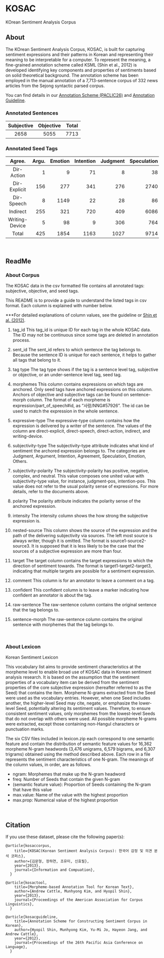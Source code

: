 # KOSAC
KOrean Sentiment Analysis Corpus


## About
The KOrean Sentiment Analysis Corpus, KOSAC, is built for capturing sentiment expressions and their patterns in Korean and representing their meaning to be interpretable for a computer. To represent the meaning, a fine-grained annotation scheme called KSML (Shin et al., 2012) is developed identifying key components and properties of sentiments based on solid theoretical background. The annotation scheme has been employed in the manual annotation of a 7,713-sentence corpus of 332 news articles from the Sejong syntactic parsed corpus.

You can find details in our [Annotation Scheme (PACLIC26)](http://ling.snu.ac.kr/kosac/pub/PACLIC26.pdf) and [Annotation Guideline](http://ling.snu.ac.kr/kosac/pub/Sentiment_Markup_total-v1.2.pdf).

### Annotated Sentences
|Subjective|Objective|Total|
|:----------:|:---------:|:-----:|
|2658      |5055     |7713 |

### Annotated Seed Tags
|	Agree.	|Argu.	|Emotion	|Intention	|Judgment	|Speculation	|Others	|Total|
|:---------:|-------:|---------:|-----------:|---------:|-------------:|-------:|-----:|
|Dir-Action	|1	|9	|71	|8	|38	|0	|1	|128|
|Dir-Explicit	|156	|277	|341	|276	|2740	|157	|40	|3987|
|Dir-Speech	|8	|1149	|22	|28	|86	|13	|7	|1313|
|Indirect	|255	|321	|720	|409	|6086	|63	|22	|7876|
|Writing-Device	|5	|98	|9	|306	|764	|172	|2957	|4311|
|Total	|425	|1854	|1163	|1027	|9714	|405	|3027	|17615|

<br>

## ReadMe

### About Corpus
The KOSAC data in the csv formatted file contains all annotated tags: subjective, objective, and seed tags.

This README is to provide a guide to understand the listed tags in csv format.
Each column is explained with number below.

***For detailed explanations of column values, see the guideline or [Shin et al. (2012)](https://aclanthology.org/Y12-1019/).

1. tag_id
This tag_id is unique ID for each tag in the whole KOSAC data.
The ID may not be continuous since some tags are deleted in annotation process.

2. sent_id
The sent_id refers to which sentence the tag belongs to.
Because the sentence ID is unique for each sentence, it helps to gather all 
tags that belong to it.

3. tag type
The tag type shows if the tag is a sentence level tag, subjective or objective, 
or an under-sentence level tag, seed tag.

4. morphemes
This column contains expressions on which tags are anchored. Only seed tags 
have anchored expressions on this column. Anchors of objective and subjective 
tags can be found on sentence-morph column. The format of each morpheme is 
expression/part_of_speech#id, as “사랑/NNG#57926”. The id can be used to 
match the expression in the whole sentence.

5. expressive-type
The expressive-type column contains how the expression is delivered by a writer 
of the sentence. The values of the column are direct-explicit, direct-speech, 
direct-action, indirect, and writing-device.

6. subjectivity-type
The subjectivity-type attribute indicates what kind of sentiment the archored 
expression belongs to. The categories are Judgment, Argument, Intention, 
Agreement, Speculation, Emotion, Others.

7. subjectivity-polarity
The subjectivity-polarity has positive, negative, complex, and neutral. This 
value composes one united value with subjectivity-type value, for instance, 
judgment-pos, intention-pos. This value does not refer to the usual polarity 
sense of expressions. For more details, refer to the documents above.

8. polarity
The polarity attribute indicates the polarity sense of the anchored expression.

9. intensity
The intensity column shows the how strong the subjective expression is.

10. nested-source
This column shows the source of the expression and the path of the delivering 
subjectivity via sources. The left most source is always writer, though it is 
omitted. The format is source1-source2-source3. It is supposed that it is less 
likely to be the case that the sources of a subjective expression are more than 
four.

11. target
The target column contains the target expressions to which the direction of 
sentiment towards. The format is target1-target2-target3, indicating that 
multiple targets are possible for a sentiment expression.

12. comment
This column is for an annotator to leave a comment on a tag.

13. confident
This confident column is to leave a marker indicating how confident an 
annotator is about the tag.

14. raw-sentence
The raw-sentence column contains the original sentence that the tag belongs to.

15. sentence-morph
The raw-sentence column contains the original sentence with morphemes that the 
tag belongs to.

<br>

### About Lexicon
Korean Sentiment Lexicon

This vocabulary list aims to provide sentiment characteristics at the morpheme level to enable broad use of KOSAC data in Korean sentiment analysis research. It is based on the assumption that the sentiment properties of a vocabulary item can be derived from the sentiment properties of the core subjective expression (hereafter referred to as the Seed) that contains the item. Morpheme N-grams extracted from the Seed were used as the vocabulary entries. However, when one Seed includes another, the higher-level Seed may cite, negate, or emphasize the lower-level Seed, potentially altering its sentiment values. Therefore, to ensure consistent sentiment values, only morphemes from the lowest-level Seeds that do not overlap with others were used. All possible morpheme N-grams were extracted, except those containing non-Hangul characters or punctuation marks.

The six CSV files included in lexicon.zip each correspond to one semantic feature and contain the distribution of semantic feature values for 16,362 morpheme N-gram headwords (3,476 unigrams, 6,579 bigrams, and 6,307 trigrams) obtained using the method described above. Each row in a file represents the sentiment characteristics of one N-gram. The meanings of the column values, in order, are as follows.

- ngram: Morphemes that make up the N-gram headword
- freq: Number of Seeds that contain the given N-gram
- (semantic feature value): Proportion of Seeds containing the N-gram that have this value
- max.value: Name of the value with the highest proportion
- max.prop: Numerical value of the highest proportion


<br>

## Citation
If you use these dataset, please cite the following paper(s):
```
@article{kosaccorpus,
    title={KOSAC(Korean Sentiment Analysis Corpus): 한국어 감정 및 의견 분석 코퍼스},
    author={김문형, 장하연, 조유미, 신효필},
    year={2013},
    journal={Information and Compuation},
  }

@article{kosactool,
    title={Morpheme-based Annotation Tool for Korean Text},
    author={Andrew Cattle, Munhyong Kim, and Hyopil Shin},
    year={2013},
    journal={Proceedings of the American Association for Corpus Linguistics},
  }

@article{kosacguideline,
    title={Annotation Scheme for Constructing Sentiment Corpus in Korean},
    author={Hyopil Shin, Munhyong Kim, Yu-Mi Jo, Hayeon Jang, and Andrew Cattle},
    year={2012},
    journal={Proceedings of the 26th Pacific Asia Conference on Language},
  }
```
